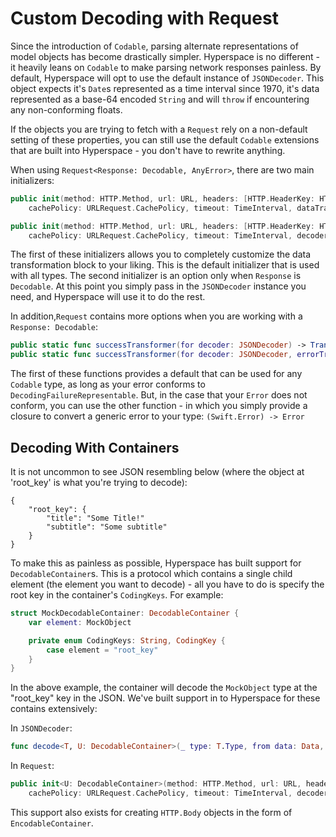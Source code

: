# Custom Decoding with Request

Since the introduction of `Codable`, parsing alternate representations of model objects has become drastically simpler. Hyperspace is no different - it heavily leans on `Codable` to make parsing network responses painless. By default, Hyperspace will opt to use the default instance of `JSONDecoder`. This object expects it's `Date`s represented as a time interval since 1970, it's data represented as a base-64 encoded `String` and will `throw` if encountering any non-conforming floats.

If the objects you are trying to fetch with a `Request` rely on a non-default setting of these properties, you can still use the default `Codable` extensions that are built into Hyperspace - you don't have to rewrite anything.

When using `Request<Response: Decodable, AnyError>`, there are two main initializers:

```swift
public init(method: HTTP.Method, url: URL, headers: [HTTP.HeaderKey: HTTP.HeaderValue]?, body: HTTP.Body?,
    cachePolicy: URLRequest.CachePolicy, timeout: TimeInterval, dataTransformer: @escaping (TransportSuccess) -> Result<Response, Error>)

public init(method: HTTP.Method, url: URL, headers: [HTTP.HeaderKey: HTTP.HeaderValue]?, body: HTTP.Body?,
    cachePolicy: URLRequest.CachePolicy, timeout: TimeInterval, decoder: JSONDecoder)
```

The first of these initializers allows you to completely customize the data transformation block to your liking. This is the default initializer that is used with all types. The second initializer is an option only when `Response` is `Decodable`. At this point you simply pass in the `JSONDecoder` instance you need, and Hyperspace will use it to do the rest.

In addition,`Request` contains more options when you are working with a `Response: Decodable`:

```swift
public static func successTransformer(for decoder: JSONDecoder) -> Transformer    
public static func successTransformer(for decoder: JSONDecoder, errorTransformer: @escaping DecodingFailureTransformer) -> Transformer {
```

The first of these functions provides a default that can be used for any `Codable` type, as long as your error conforms to `DecodingFailureRepresentable`. But, in the case that your `Error` does not conform, you can use the other function - in which you simply provide a closure to convert a generic error to your type: `(Swift.Error) -> Error`


## Decoding With Containers

It is not uncommon to see JSON resembling below (where the object at 'root_key' is what you're trying to decode):

```
{
    "root_key": {
        "title": "Some Title!"
        "subtitle": "Some subtitle"
    }
}
```

To make this as painless as possible, Hyperspace has built support for `DecodableContainer`s. This is a protocol which contains a single child element (the element you want to decode) - all you have to do is specify the root key in the container's `CodingKeys`. For example:

```swift
struct MockDecodableContainer: DecodableContainer {
    var element: MockObject

    private enum CodingKeys: String, CodingKey {
        case element = "root_key"
    }
}
```

In the above example, the container will decode the `MockObject` type at the "root_key" key in the JSON. We've built support in to Hyperspace for these contains extensively:

In `JSONDecoder`:

```swift
func decode<T, U: DecodableContainer>(_ type: T.Type, from data: Data, with container: U.Type) throws -> T where T == U.ContainedType
```

In `Request`:

```swift
public init<U: DecodableContainer>(method: HTTP.Method, url: URL, headers: [HTTP.HeaderKey: HTTP.HeaderValue]?, body: HTTP.Body?,
    cachePolicy: URLRequest.CachePolicy, timeout: TimeInterval, decoder: JSONDecoder, containerType: U.Type) where U.ContainedType == T
```

This support also exists for creating `HTTP.Body` objects in the form of `EncodableContainer`.
